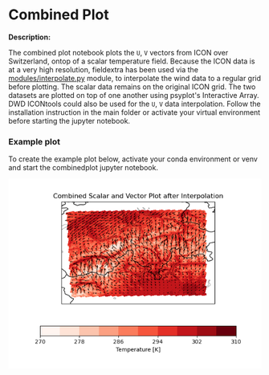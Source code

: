 # Combined Plot

**Description:**

The combined plot notebook plots the `U`, `V` vectors from ICON over Switzerland, ontop of a scalar temperature field. Because the ICON data is at a very high resolution, fieldextra has been used via the [modules/interpolate.py](/modules/interpolate.py) module, to interpolate the wind data to a regular grid before plotting. The scalar data remains on the original ICON grid. The two datasets are plotted on top of one another using psyplot's Interactive Array. DWD ICONtools could also be used for the `U`, `V` data interpolation. Follow the installation instruction in the main folder or activate your virtual environment before starting the jupyter notebook.

### Example plot

To create the example plot below, activate your conda environment or venv and start the combinedplot jupyter notebook.

<p align="center">
<img src=combined_plot.png width="550"/>
</p>
